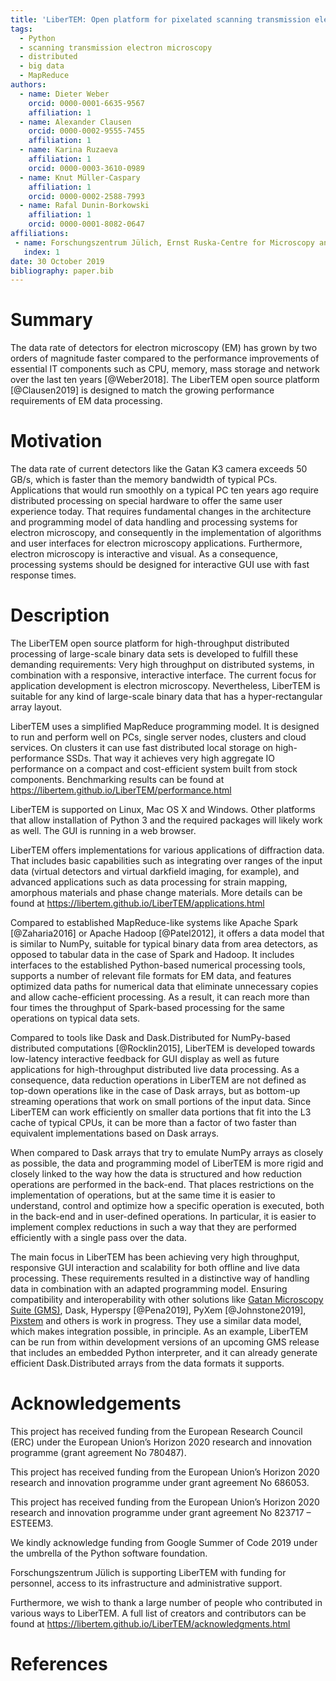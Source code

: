 ```yaml
---
title: 'LiberTEM: Open platform for pixelated scanning transmission electron microscopy'
tags:
  - Python
  - scanning transmission electron microscopy
  - distributed
  - big data
  - MapReduce
authors:
  - name: Dieter Weber
    orcid: 0000-0001-6635-9567
    affiliation: 1
  - name: Alexander Clausen
    orcid: 0000-0002-9555-7455
    affiliation: 1
  - name: Karina Ruzaeva
    affiliation: 1
    orcid: 0000-0003-3610-0989
  - name: Knut Müller-Caspary
    affiliation: 1
    orcid: 0000-0002-2588-7993
  - name: Rafal Dunin-Borkowski
    affiliation: 1
    orcid: 0000-0001-8082-0647
affiliations:
 - name: Forschungszentrum Jülich, Ernst Ruska-Centre for Microscopy and Spectroscopy with Electrons
   index: 1
date: 30 October 2019
bibliography: paper.bib
---
```


# Summary

The data rate of detectors for electron microscopy (EM) has grown by two orders
of magnitude faster compared to the performance improvements of essential IT
components such as CPU, memory, mass storage and network over the last ten years
[@Weber2018]. The LiberTEM open source platform [@Clausen2019] is designed to
match the growing performance requirements of EM data processing.

# Motivation

The data rate of current detectors like the Gatan K3 camera exceeds 50 GB/s,
which is faster than the memory bandwidth of typical PCs. Applications that
would run smoothly on a typical PC ten years ago require distributed processing
on special hardware to offer the same user experience today. That requires
fundamental changes in the architecture and programming model of data handling
and processing systems for electron microscopy, and consequently in the
implementation of algorithms and user interfaces for electron microscopy
applications. Furthermore, electron microscopy is interactive and visual. As a consequence,
processing systems should be designed for interactive GUI use with fast response
times.

# Description

The LiberTEM open source platform for high-throughput distributed
processing of large-scale binary data sets is developed to
fulfill these demanding requirements: Very high throughput on distributed
systems, in combination with a responsive, interactive interface. The current
focus for application development is electron microscopy. Nevertheless, LiberTEM
is suitable for any kind of large-scale binary data that has a hyper-rectangular
array layout.

LiberTEM uses a simplified MapReduce programming model. It is designed to run
and perform well on PCs, single server nodes, clusters and cloud services. On
clusters it can use fast distributed local storage on high-performance SSDs.
That way it achieves very high aggregate IO performance on a compact and
cost-efficient system built from stock components. Benchmarking results can be
found at https://libertem.github.io/LiberTEM/performance.html

LiberTEM is supported on Linux, Mac OS X and Windows. Other platforms that allow
installation of Python 3 and the required packages will likely work as well. The
GUI is running in a web browser.

LiberTEM offers implementations for various applications of diffraction data.
That includes basic capabilities such as integrating over ranges of the input
data (virtual detectors and virtual darkfield imaging, for example), and
advanced applications such as data processing for strain mapping, amorphous
materials and phase change materials. More details can be found at
https://libertem.github.io/LiberTEM/applications.html

Compared to established MapReduce-like systems like Apache Spark [@Zaharia2016]
or Apache Hadoop [@Patel2012], it offers a data model that is similar to NumPy,
suitable for typical binary data from area detectors, as opposed to tabular data
in the case of Spark and Hadoop. It includes interfaces to the established
Python-based numerical processing tools, supports a number of relevant file
formats for EM data, and features optimized data paths for numerical data that
eliminate unnecessary copies and allow cache-efficient processing. As a result,
it can reach more than four times the throughput of Spark-based processing for
the same operations on typical data sets.

Compared to tools like Dask and Dask.Distributed for NumPy-based distributed
computations [@Rocklin2015], LiberTEM is developed towards low-latency
interactive feedback for GUI display as well as future applications for
high-throughput distributed live data processing. As a consequence, data
reduction operations in LiberTEM are not defined as top-down operations like in
the case of Dask arrays, but as bottom-up streaming operations that work on
small portions of the input data. Since LiberTEM can work efficiently on smaller
data portions that fit into the L3 cache of typical CPUs, it can be more than a
factor of two faster than equivalent implementations based on Dask arrays.

When compared to Dask arrays that try to emulate NumPy arrays as closely as
possible, the data and programming model of LiberTEM is more rigid and closely
linked to the way how the data is structured and how reduction operations are
performed in the back-end. That places restrictions on the implementation of
operations, but at the same time it is easier to understand, control and
optimize how a specific operation is executed, both in the back-end and in
user-defined operations. In particular, it is easier to implement complex
reductions in such a way that they are performed efficiently with a single pass
over the data.

The main focus in LiberTEM has been achieving very high throughput, responsive
GUI interaction and scalability for both offline and live data processing. These
requirements resulted in a distinctive way of handling data in combination with
an adapted programming model. Ensuring compatibility and interoperability with
other solutions like [Gatan Microscopy Suite
(GMS)](http://www.gatan.com/products/tem-analysis/gatan-microscopy-suite-software),
Dask, Hyperspy [@Pena2019], PyXem [@Johnstone2019],
[Pixstem](https://pixstem.org/) and others is work in progress. They use a
similar data model, which makes integration possible, in principle. As an
example, LiberTEM can be run from within development versions of an upcoming GMS
release that includes an embedded Python interpreter, and it can already generate
efficient Dask.Distributed arrays from the data formats it supports.

# Acknowledgements

This project has received funding from the European Research Council (ERC) under
the European Union’s Horizon 2020 research and innovation programme (grant
agreement No 780487).

This project has received funding from the European Union’s Horizon 2020
research and innovation programme under grant agreement No 686053.

This project has received funding from the European Union’s Horizon 2020
research and innovation programme under grant agreement No 823717 – ESTEEM3.

We kindly acknowledge funding from Google Summer of Code 2019 under the umbrella
of the Python software foundation.

Forschungszentrum Jülich is supporting LiberTEM with funding for personnel,
access to its infrastructure and administrative support.

Furthermore, we wish to thank a large number of people who contributed in
various ways to LiberTEM. A full list of creators and contributors can be found
at https://libertem.github.io/LiberTEM/acknowledgments.html

# References
